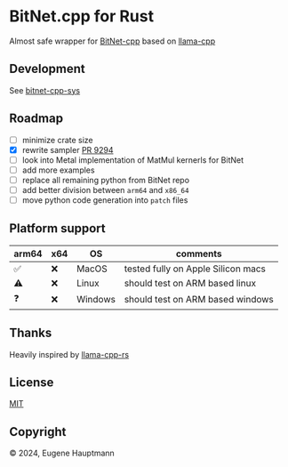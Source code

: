 # BitNet.cpp for Rust

Almost safe wrapper for [BitNet-cpp](https://github.com/microsoft/BitNet) based on [llama-cpp](https://github.com/ggerganov/llama.cpp)

## Development

See [bitnet-cpp-sys](https://github.com/eugenehp/bitnet-cpp-rs/tree/main/bitnet-cpp-sys)

## Roadmap

- [ ] minimize crate size
- [x] rewrite sampler [PR 9294](https://github.com/ggerganov/llama.cpp/pull/9294)
- [ ] look into Metal implementation of MatMul kernerls for BitNet
- [ ] add more examples
- [ ] replace all remaining python from BitNet repo
- [ ] add better division between `arm64` and `x86_64`
- [ ] move python code generation into `patch` files

## Platform support

| arm64 | x64 | OS | comments |
|---|---|---|---|
| ✅ | ❌ | MacOS | tested fully on Apple Silicon macs | 
| ⚠️ | ❌ | Linux | should test on ARM based linux | 
| ❓ | ❌ | Windows | should test on ARM based windows | 

## Thanks

Heavily inspired by [llama-cpp-rs](https://github.com/utilityai/llama-cpp-rs)

## License

[MIT](/LICENSE)

## Copyright

© 2024, Eugene Hauptmann
